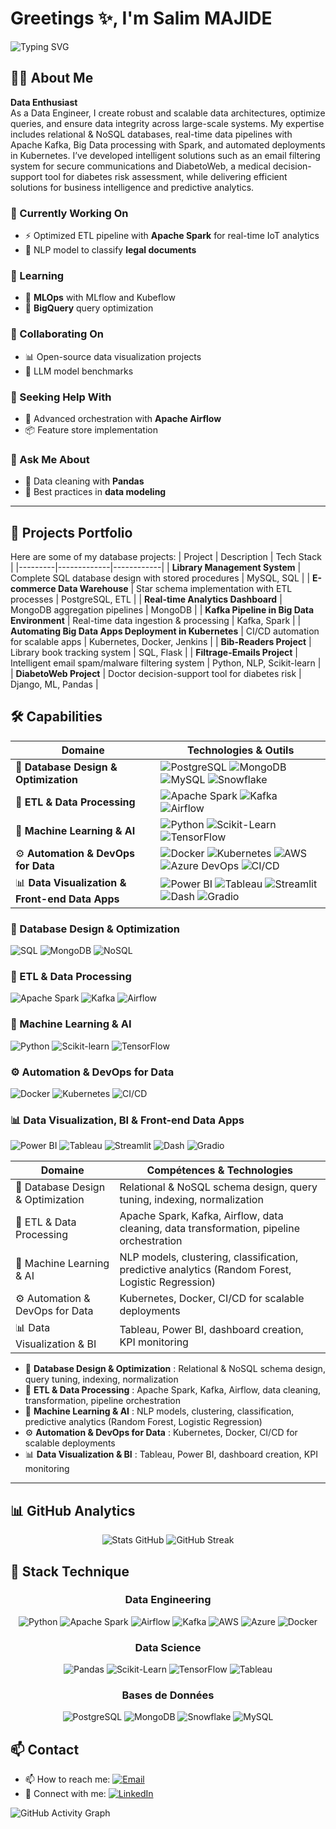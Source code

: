 <!--
## Hi there 👋
**SalimM21/SalimM21** is a ✨ _special_ ✨ repository because its `README.md` (this file) appears on your GitHub profile.

As a passionate Database Administrator and SQL Developer, I specialize in designing robust database architectures, optimizing queries, and ensuring data integrity. With expertise in both relational and NoSQL databases, I'm dedicated to building efficient, scalable data solutions that power business intelligence and applications.

- 🌱 I'm currently learning **Big Data technologies**
- 💬 Ask me about **SQL optimization, database design, ETL processes**
- 🤖 Concepteur de solutions digitales innovantes **combinant IA et expérience utilisateur**
-->

# Greetings ✨, I'm Salim MAJIDE 
![Typing SVG](https://readme-typing-svg.herokuapp.com?font=Fira+Code&pause=1000&color=54A2F7&width=435&lines=Database+Wizard+🧙‍♂️;SQL+Specialist+💾;Data+Architect+📊)

## 🙋‍♂ About Me

**Data Enthusiast**  
As a Data Engineer, I create robust and scalable data architectures, optimize queries, and ensure data integrity across large-scale systems. My expertise includes relational & NoSQL databases, real-time data pipelines with Apache Kafka, Big Data processing with Spark, and automated deployments in Kubernetes. I’ve developed intelligent solutions such as an email filtering system for secure communications and DiabetoWeb, a medical decision-support tool for diabetes risk assessment, while delivering efficient solutions for business intelligence and predictive analytics.

### 🔭 Currently Working On
- ⚡ Optimized ETL pipeline with **Apache Spark** for real-time IoT analytics  
- 📑 NLP model to classify **legal documents**  

### 🌱 Learning
- 🔹 **MLOps** with MLflow and Kubeflow  
- 🔹 **BigQuery** query optimization  

### 👯 Collaborating On
- 📊 Open-source data visualization projects  
- 🧠 LLM model benchmarks  

### 🤔 Seeking Help With
- 🚀 Advanced orchestration with **Apache Airflow**  
- 📦 Feature store implementation  

### 💬 Ask Me About
- 🧹 Data cleaning with **Pandas**  
- 📐 Best practices in **data modeling**  

---

## 📂 Projects Portfolio
Here are some of my database projects:
| Project | Description | Tech Stack |
|---------|-------------|------------|
| **Library Management System** | Complete SQL database design with stored procedures | MySQL, SQL |
| **E-commerce Data Warehouse** | Star schema implementation with ETL processes | PostgreSQL, ETL |
| **Real-time Analytics Dashboard** | MongoDB aggregation pipelines | MongoDB |
| **Kafka Pipeline in Big Data Environment** | Real-time data ingestion & processing | Kafka, Spark |
| **Automating Big Data Apps Deployment in Kubernetes** | CI/CD automation for scalable apps | Kubernetes, Docker, Jenkins |
| **Bib-Readers Project** | Library book tracking system | SQL, Flask |
| **Filtrage-Emails Project** | Intelligent email spam/malware filtering system | Python, NLP, Scikit-learn |
| **DiabetoWeb Project** | Doctor decision-support tool for diabetes risk | Django, ML, Pandas |

## 🛠 Capabilities

| Domaine | Technologies & Outils |
|---------|---------------------|
| 💾 **Database Design & Optimization** | ![PostgreSQL](https://img.shields.io/badge/-PostgreSQL-4169E1?style=flat&logo=postgresql&logoColor=white) ![MongoDB](https://img.shields.io/badge/-MongoDB-47A248?style=flat&logo=mongodb&logoColor=white) ![MySQL](https://img.shields.io/badge/MySQL-005C84?style=flat&logo=mysql&logoColor=white) ![Snowflake](https://img.shields.io/badge/-Snowflake-29B5E8?style=flat&logo=snowflake&logoColor=black) |
| 🔄 **ETL & Data Processing** | ![Apache Spark](https://img.shields.io/badge/-Spark-E25A1C?style=flat&logo=apachespark&logoColor=white) ![Kafka](https://img.shields.io/badge/-Kafka-231F20?style=flat&logo=apachekafka&logoColor=white) ![Airflow](https://img.shields.io/badge/-Airflow-017CEE?style=flat&logo=apacheairflow&logoColor=white) |
| 🤖 **Machine Learning & AI** | ![Python](https://img.shields.io/badge/-Python-3776AB?style=flat&logo=python&logoColor=white) ![Scikit-Learn](https://img.shields.io/badge/-Scikit_Learn-F7931E?style=flat&logo=scikitlearn&logoColor=white) ![TensorFlow](https://img.shields.io/badge/-TensorFlow-FF6F00?style=flat&logo=tensorflow&logoColor=white) |
| ⚙️ **Automation & DevOps for Data** | ![Docker](https://img.shields.io/badge/-Docker-2496ED?style=flat&logo=docker&logoColor=white) ![Kubernetes](https://img.shields.io/badge/-Kubernetes-326CE5?style=flat&logo=kubernetes&logoColor=white) ![AWS](https://img.shields.io/badge/-AWS-232F3E?style=flat&logo=amazonaws&logoColor=white) ![Azure DevOps](https://img.shields.io/badge/Azure_DevOps-0078D7?style=flat&logo=azure-devops&logoColor=white) ![CI/CD](https://img.shields.io/badge/-CI/CD-000000?style=flat) |
| 📊 **Data Visualization & Front-end Data Apps** | ![Power BI](https://img.shields.io/badge/-Power%20BI-F2C811?style=flat&logo=power-bi&logoColor=white) ![Tableau](https://img.shields.io/badge/-Tableau-E97627?style=flat&logo=tableau&logoColor=white) ![Streamlit](https://img.shields.io/badge/-Streamlit-FF4B4B?style=flat&logo=streamlit&logoColor=white) ![Dash](https://img.shields.io/badge/-Dash-008DE4?style=flat) ![Gradio](https://img.shields.io/badge/-Gradio-1CA9C9?style=flat) |


### 💾 Database Design & Optimization
![SQL](https://img.shields.io/badge/-SQL-4479A1?style=flat&logo=MySQL&logoColor=white) 
![MongoDB](https://img.shields.io/badge/-MongoDB-47A248?style=flat&logo=mongodb&logoColor=white) 
![NoSQL](https://img.shields.io/badge/-NoSQL-FF6C37?style=flat)

### 🔄 ETL & Data Processing
![Apache Spark](https://img.shields.io/badge/-Apache%20Spark-E25A1C?style=flat&logo=Apache%20Spark&logoColor=white) 
![Kafka](https://img.shields.io/badge/-Kafka-231F20?style=flat&logo=Apache%20Kafka&logoColor=white) 
![Airflow](https://img.shields.io/badge/-Airflow-017CEE?style=flat&logo=Apache%20Airflow&logoColor=white)

### 🤖 Machine Learning & AI
![Python](https://img.shields.io/badge/-Python-3776AB?style=flat&logo=python&logoColor=white) 
![Scikit-learn](https://img.shields.io/badge/-Scikit--learn-F7931E?style=flat) 
![TensorFlow](https://img.shields.io/badge/-TensorFlow-FF6F00?style=flat&logo=tensorflow&logoColor=white) 

### ⚙️ Automation & DevOps for Data
![Docker](https://img.shields.io/badge/-Docker-2496ED?style=flat&logo=docker&logoColor=white) 
![Kubernetes](https://img.shields.io/badge/-Kubernetes-326CE5?style=flat&logo=kubernetes&logoColor=white) 
![CI/CD](https://img.shields.io/badge/-CI/CD-000000?style=flat)

### 📊 Data Visualization, BI & Front-end Data Apps
![Power BI](https://img.shields.io/badge/-Power%20BI-F2C811?style=flat&logo=power-bi&logoColor=white) 
![Tableau](https://img.shields.io/badge/-Tableau-E97627?style=flat&logo=tableau&logoColor=white)
![Streamlit](https://img.shields.io/badge/-Streamlit-FF4B4B?style=flat&logo=streamlit&logoColor=white)
![Dash](https://img.shields.io/badge/-Dash-008DE4?style=flat)
![Gradio](https://img.shields.io/badge/-Gradio-1CA9C9?style=flat)


| Domaine | Compétences & Technologies |
|---------|---------------------------|
| 💾 Database Design & Optimization | Relational & NoSQL schema design, query tuning, indexing, normalization |
| 🔄 ETL & Data Processing | Apache Spark, Kafka, Airflow, data cleaning, data transformation, pipeline orchestration |
| 🤖 Machine Learning & AI | NLP models, clustering, classification, predictive analytics (Random Forest, Logistic Regression) |
| ⚙️ Automation & DevOps for Data | Kubernetes, Docker, CI/CD for scalable deployments |
| 📊 Data Visualization & BI | Tableau, Power BI, dashboard creation, KPI monitoring |


- 💾 **Database Design & Optimization** : Relational & NoSQL schema design, query tuning, indexing, normalization  
- 🔄 **ETL & Data Processing** : Apache Spark, Kafka, Airflow, data cleaning, transformation, pipeline orchestration  
- 🤖 **Machine Learning & AI** : NLP models, clustering, classification, predictive analytics (Random Forest, Logistic Regression)  
- ⚙️ **Automation & DevOps for Data** : Kubernetes, Docker, CI/CD for scalable deployments  
- 📊 **Data Visualization & BI** : Tableau, Power BI, dashboard creation, KPI monitoring  

---

## 📊 GitHub Analytics

<div align="center">

<!-- Stats avec icônes et thème personnalisé -->
![Stats GitHub](https://github-readme-stats.vercel.app/api?username=SalimM21&show_icons=true&border=true&include_all_commits=true&count_private=true&cache_seconds=3)
![GitHub Streak](https://streak-stats.demolab.com/?user=salimM21&hide_border=true)

</div>

## 🧰 Stack Technique  
<div align="center"> 
  
### **Data Engineering**  
![Python](https://img.shields.io/badge/-Python-3776AB?style=flat&logo=python&logoColor=white)
![Apache Spark](https://img.shields.io/badge/-Spark-E25A1C?style=flat&logo=apachespark&logoColor=white)
![Airflow](https://img.shields.io/badge/-Airflow-017CEE?style=flat&logo=apacheairflow&logoColor=white)
![Kafka](https://img.shields.io/badge/-Kafka-231F20?style=flat&logo=apachekafka&logoColor=white)
![AWS](https://img.shields.io/badge/-AWS-232F3E?style=flat&logo=amazonaws&logoColor=white)
![Azure](https://img.shields.io/badge/Azure_DevOps-0078D7?style=flat&logo=azure-devops&logoColor=white)
![Docker](https://img.shields.io/badge/-Docker-2496ED?style=flat&logo=docker&logoColor=white)

### **Data Science**  
![Pandas](https://img.shields.io/badge/-Pandas-150458?style=flat&logo=pandas&logoColor=white)
![Scikit-Learn](https://img.shields.io/badge/-Scikit_Learn-F7931E?style=flat&logo=scikitlearn&logoColor=white)
![TensorFlow](https://img.shields.io/badge/-TensorFlow-FF6F00?style=flat&logo=tensorflow&logoColor=white)
![Tableau](https://img.shields.io/badge/-Tableau-E97627?style=flat&logo=tableau&logoColor=white)

### **Bases de Données**  
![PostgreSQL](https://img.shields.io/badge/-PostgreSQL-4169E1?style=flat&logo=postgresql&logoColor=white)
![MongoDB](https://img.shields.io/badge/-MongoDB-47A248?style=flat&logo=mongodb&logoColor=white)
![Snowflake](https://img.shields.io/badge/-Snowflake-29B5E8?style=flat&logo=snowflake&logoColor=black)
![MySQL](https://img.shields.io/badge/MySQL-005C84?style=flat&logo=mysql&logoColor=white)

</div>

## 📫 Contact  

- 📫 How to reach me: [![Email](https://img.shields.io/badge/Email-D14836?style=flat&logo=gmail&logoColor=white)](mailto:salim.majide.officiel@gmail.com)
- 📱 Connect with me: [![LinkedIn](https://img.shields.io/badge/LinkedIn-0077B5?style=flat&logo=linkedin)](https://www.linkedin.com/in/salim-majide-231319172/)

![GitHub Activity Graph](https://github-readme-activity-graph.vercel.app/graph?username=SalimM21&theme=github-compact)
